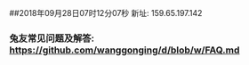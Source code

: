 ##2018年09月28日07时12分07秒 新址: 159.65.197.142
### 兔友常见问题及解答: https://github.com/wanggonging/d/blob/w/FAQ.md
